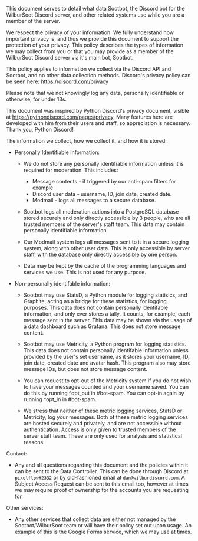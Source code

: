 This document serves to detail what data Sootbot, the Discord bot for the WilburSoot Discord server, and other related systems use while you are a member of the server.

We respect the privacy of your information. We fully understand how important privacy is, and thus we provide this document to support the protection of your privacy. This policy describes the types of information we may collect from you or that you may provide as a member of the WilburSoot Discord server via it's main bot, Sootbot.

This policy applies to information we collect via the Discord API and Sootbot, and no other data collection methods. Discord's privacy policy can be seen here: https://discord.com/privacy

Please note that we not knowingly log any data, personally identifiable or otherwise, for under 13s.

This document was inspired by Python Discord's privacy document, visible at https://pythondiscord.com/pages/privacy. Many features here are developed with him from their users and staff, so appreciation is necessary. Thank you, Python Discord!

The information we collect, how we collect it, and how it is stored:

  - Personally Identifiable Information:
    - We do not store any personally identifiable information unless it is required for moderation. This includes:
      - Message contents - if triggered by our anti-spam filters for example
      - Discord user data - username, ID, join date, created date.
      - Modmail - logs all messages to a secure database.

    - Sootbot logs all moderation actions into a PostgreSQL database stored securely and only directly accessible by 3 people, who are all trusted members of the server's staff team. This data may contain personally identifiable information.

    - Our Modmail system logs all messages sent to it in a secure logging system, along with other user data. This is only accessible by server staff, with the database only directly accessible by one person.

    - Data may be kept by the cache of the programming languages and services we use. This is not used for any purpose.

  - Non-personally identifable information:

    - Sootbot may use StatsD, a Python module for logging statisics, and Graphite, acting as a bridge for these statistics, for logging purposes. This data does not contain personally identifable information, and only ever stores a tally. It counts, for example, each message sent in the server. This data may be shown via the usage of a data dashboard such as Grafana. This does not store message content.

    - Sootbot may use Metricity, a Python program for logging statistics. This data does not contain personally identifable information unless provided by the user's set username, as it stores your username, ID, join date, created date and avatar hash. This program also may store message IDs, but does not store message content.

    - You can request to opt-out of the Metricity system if you do not wish to have your messages counted and your username saved. You can do this by running ^opt_out in #bot-spam. You can opt-in again by running ^opt_in in #bot-spam.

    - We stress that neither of these metric logging services, StatsD or Metricity, log your messages. Both of these metric logging services are hosted securely and privately, and are not accessible without authentication. Access is only given to trusted members of the server staff team. These are only used for analysis and statistical reasons.

Contact:

  - Any and all questions regarding this document and the policies within it can be sent to the Data Controller. This can be done through Discord at `pixelflow#2332` or by old-fashioned email at `dan@wilburdiscord.com`. A Subject Access Request can be sent to this email too, however at times we may require proof of ownership for the accounts you are requesting for.

Other services:
  - Any other services that collect data are either not managed by the Sootbot/WilburSoot team or will have their policy set out upon usage. An example of this is the Google Forms service, which we may use at times.
